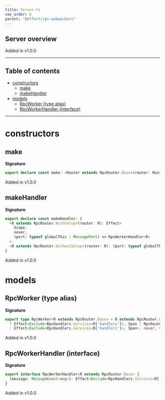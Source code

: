```yaml
---
title: Server.ts
nav_order: 6
parent: "@effect/rpc-webworkers"
---
```


## Server overview

Added in v1.0.0

---

<h2 class="text-delta">Table of contents</h2>

- [constructors](#constructors)
  - [make](#make)
  - [makeHandler](#makehandler)
- [models](#models)
  - [RpcWorker (type alias)](#rpcworker-type-alias)
  - [RpcWorkerHandler (interface)](#rpcworkerhandler-interface)

---

# constructors

## make

**Signature**

```ts
export declare const make: <Router extends RpcRouter.Base>(router: Router) => RpcWorker<Router>
```

Added in v1.0.0

## makeHandler

**Signature**

```ts
export declare const makeHandler: {
  <R extends RpcRouter.WithSetup>(router: R): Effect<
    Scope,
    never,
    (port: typeof globalThis | MessagePort) => RpcWorkerHandler<R>
  >
  <R extends RpcRouter.WithoutSetup>(router: R): (port: typeof globalThis | MessagePort) => RpcWorkerHandler<R>
}
```

Added in v1.0.0

# models

## RpcWorker (type alias)

**Signature**

```ts
export type RpcWorker<R extends RpcRouter.Base> = R extends RpcRouter.WithSetup
  ? Effect<Exclude<RpcHandlers.Services<R['handlers']>, Span | RpcRouter.SetupServices<R>>, never, void>
  : Effect<Exclude<RpcHandlers.Services<R['handlers']>, Span>, never, void>
```

Added in v1.0.0

## RpcWorkerHandler (interface)

**Signature**

```ts
export interface RpcWorkerHandler<R extends RpcRouter.Base> {
  (message: MessageEvent<any>): Effect<Exclude<RpcHandlers.Services<R['handlers']>, Span>, never, void>
}
```

Added in v1.0.0
